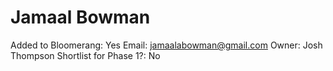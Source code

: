 # Jamaal Bowman

Added to Bloomerang: Yes
Email: jamaalabowman@gmail.com
Owner: Josh Thompson
Shortlist for Phase 1?: No